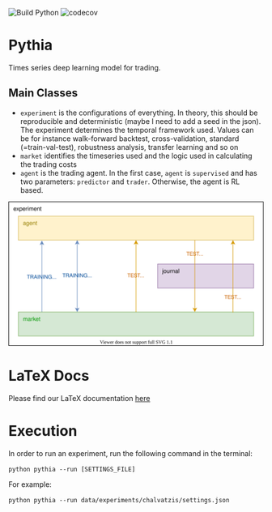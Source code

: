 ![Build Python](https://github.com/GrowlingM1ke/MLP-CW2-2021/workflows/Build%20Python/badge.svg) ![codecov](https://codecov.io/gh/GrowlingM1ke/MLP-CW2-2021/branch/main/graph/badge.svg?token=LJ7VBCEHTH)

# Pythia
Times series deep learning model for trading.

## Main Classes
- ```experiment``` is the configurations of everything. In theory, this should be reproducible and deterministic (maybe I need to add a seed in the json). The experiment determines the temporal framework used. Values can be for instance walk-forward backtest, cross-validation, standard (=train-val-test), robustness analysis, transfer learning and so on
- ```market``` identifies the timeseries used and the logic used in calculating the trading costs
- ```agent``` is the trading agent. In the first case, ```agent``` is ```supervised``` and has two parameters: ```predictor``` and ```trader```. Otherwise, the agent is RL based.

![Alt text](./docs/pythia.svg)

# LaTeX Docs

Please find our LaTeX documentation [here](https://www.overleaf.com/read/qnywndwmwzqp)

# Execution

In order to run an experiment, run the following command in the terminal:

```
python pythia --run [SETTINGS_FILE]
```

For example:

```
python pythia --run data/experiments/chalvatzis/settings.json
```